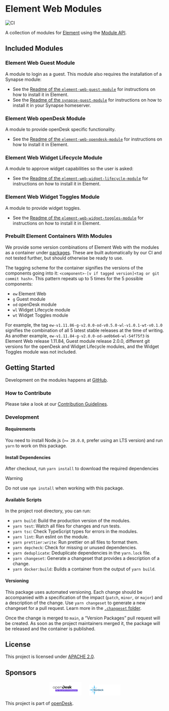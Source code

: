 # Element Web Modules

![CI](https://github.com/nordeck/element-web-modules/workflows/CI/badge.svg)

A collection of modules for [Element](https://github.com/vector-im/element-web/) using the [Module API](https://www.npmjs.com/package/@matrix-org/react-sdk-module-api).

## Included Modules

### Element Web Guest Module

A module to login as a guest.
This module also requires the installation of a Synapse module:

- See the [Readme of the `element-web-guest-module`](./packages/element-web-guest-module/README.md) for instructions on how to install it in Element.
- See the [Readme of the `synapse-guest-module`](./packages/synapse-guest-module/README.md) for instructions on how to install it in your Synapse homeserver.

### Element Web openDesk Module

A module to provide openDesk specific functionality.

- See the [Readme of the `element-web-opendesk-module`](./packages/element-web-opendesk-module/README.md) for instructions on how to install it in Element.

### Element Web Widget Lifecycle Module

A module to approve widget capabilities so the user is asked:

- See the [Readme of the `element-web-widget-lifecycle-module`](./packages/element-web-widget-lifecycle-module/README.md) for instructions on how to install it in Element.

### Element Web Widget Toggles Module

A module to provide widget toggles.

- See the [Readme of the `element-web-widget-toggles-module`](./packages/element-web-widget-toggles-module/README.md) for instructions on how to install it in Element.

### Prebuilt Element Containers With Modules

We provide some version combinations of Element Web with the modules as a container under [packages](https://github.com/nordeck/element-web-modules/pkgs/container/element-web-modules).
These are built automatically by our CI and not tested further, but should otherwise be ready to use.

The tagging scheme for the container signifies the versions of the components going into it: `<component>-[v if tagged version]<tag or git commit hash>`.
This pattern repeats up to 5 times for the 5 possible components:

- `ew` Element Web
- `g` Guest module
- `od` openDesk module
- `wl` Widget Lifecycle module
- `wt` Widget Toggles module

For example, the tag `ew-v1.11.86-g-v2.0.0-od-v0.5.0-wl-v1.0.1-wt-v0.1.0` signifies the combination of all 5 latest stable releases at the time of writing.
As another example, `ew-v1.11.84-g-v2.0.0-od-ae0b6e6-wl-54f75f3` is Element Web release 1.11.84, Guest module release 2.0.0, different git versions for the openDesk and Widget Lifecycle modules, and the Widget Toggles module was not included.

## Getting Started

Development on the modules happens at [GitHub](https://github.com/nordeck/element-web-modules).

### How to Contribute

Please take a look at our [Contribution Guidelines](https://github.com/nordeck/.github/blob/main/docs/CONTRIBUTING.md).

### Development

#### Requirements

You need to install Node.js (`>= 20.0.0`, prefer using an LTS version) and run
`yarn` to work on this package.

#### Install Dependencies

After checkout, run `yarn install` to download the required dependencies

> [!WARNING]
> Do not use `npm install` when working with this package.

#### Available Scripts

In the project root directory, you can run:

- `yarn build`: Build the production version of the modules.
- `yarn test`: Watch all files for changes and run tests.
- `yarn tsc`: Check TypeScript types for errors in the modules.
- `yarn lint`: Run eslint on the module.
- `yarn prettier:write`: Run prettier on all files to format them.
- `yarn depcheck`: Check for missing or unused dependencies.
- `yarn deduplicate`: Deduplicate dependencies in the `yarn.lock` file.
- `yarn changeset`: Generate a changeset that provides a description of a
  change.
- `yarn docker:build`: Builds a container from the output of `yarn build`.

#### Versioning

This package uses automated versioning.
Each change should be accompanied with a specification of the impact (`patch`, `minor`, or `major`) and a description of the change.
Use `yarn changeset` to generate a new changeset for a pull request.
Learn more in the [`.changeset` folder](./.changeset).

Once the change is merged to `main`, a “Version Packages” pull request will be created.
As soon as the project maintainers merged it, the package will be released and the container is published.

## License

This project is licensed under [APACHE 2.0](./LICENSE).

## Sponsors

<p align="center">
   <a href="https://www.cio.bund.de/Webs/CIO/DE/digitale-loesungen/digitale-souveraenitaet/souveraener-arbeitsplatz/souverarner-arbeitsplatz-node.html"><img src="./docs/logos/OpenDesk_Logo_Claim_farbig.svg" alt="openDesk" width="20%"></a>
   &nbsp;&nbsp;&nbsp;&nbsp;
   <a href="https://www.nordeck.net/"><img src="./docs/logos/nordecklogo.png" alt="Nordeck" width="20%"></a>
</p>

This project is part of [openDesk](https://www.cio.bund.de/Webs/CIO/DE/digitale-loesungen/digitale-souveraenitaet/souveraener-arbeitsplatz/souverarner-arbeitsplatz-node.html).
